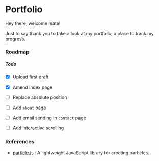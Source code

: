 # Portfolio

Hey there, welcome mate!

Just to say thank you to take a look at my portfolio, a place to track my progress.

### Roadmap

##### Todo

- [x] Upload first draft
- [x] Amend index page

- [ ] Replace absolute position
- [ ] Add `about` page
- [ ] Add email sending in `contact` page
- [ ] Add interactive scrolling

### References

- [particle.js](https://github.com/VincentGarreau/particles.js/) : A lightweight JavaScript library for creating particles.